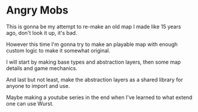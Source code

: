 # Angry Mobs

This is gonna be my attempt to re-make an old map I made like 15 years ago, don't look it up, it's bad.

However this time I'm gonna try to make an playable map with enough custom logic to make it somewhat original.

I will start by making base types and abstraction layers, then some map details and game mechanics.

And last but not least, make the abstraction layers as a shared library for anyone to import and use.

Maybe making a youtube series in the end when I've learned to what extend one can use Wurst.
